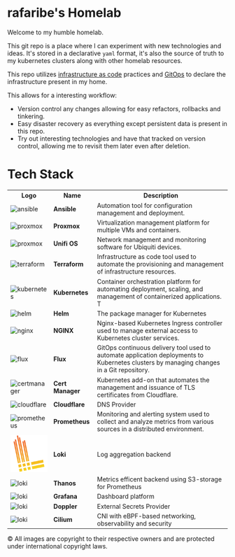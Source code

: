 # rafaribe's Homelab

Welcome to my humble homelab.

This git repo is a place where I can experiment with new technologies and ideas. It's stored in a declarative `yaml` format, it's also the source of truth to my kubernetes clusters along with other homelab resources.

This repo utilizes [infrastructure as code](https://www.wikiwand.com/en/Infrastructure_as_code) practices and [GitOps](https://www.redhat.com/en/topics/devops/what-is-gitops) to declare the infrastructure present in my home.

This allows for a interesting workflow:

- Version control any changes allowing for easy refactors, rollbacks and tinkering.
- Easy disaster recovery as everything except persistent data is present in this repo.
- Try out interesting technologies and have that tracked on version control, allowing me to revisit them later even after deletion.

# Tech Stack

<table>
    <tr>
        <th style="width: 15px;"">Logo</th>
        <th><b>Name</b></th>
        <th>Description</th>
    </tr>
    <tr>
        <td><img src="https://simpleicons.org/icons/ansible.svg" alt= "ansible"/></td>
        <td><b>Ansible</b></td>
        <td>Automation tool for configuration management and deployment.</td>
    </tr>
    <tr>
        <td><img src="https://www.svgrepo.com/show/331552/proxmox.svg" alt="proxmox"></td>
        <td><b>Proxmox</b></td>
        <td>Virtualization management platform for multiple VMs and containers.</td>
    </tr>
    <tr>
        <td>
        <img src="https://www.svgrepo.com/show/349542/ubiquiti.svg" alt="proxmox"></td>
        <td><b>Unifi OS</b></td>
        <td>Network management and monitoring software for Ubiquiti devices.</td>
    </tr>
    <tr>
        <td><img src="https://www.svgrepo.com/show/376353/terraform.svg" alt="terraform" ></td>
        <td><b>Terraform</b></td>
        <td> Infrastructure as code tool used to automate the provisioning and management of infrastructure resources.</td>
    </tr>
    <tr>
        <td><img src="https://www.svgrepo.com/show/448233/kubernetes.svg" alt="kubernetes" ></td>
        <td><b>Kubernetes</b></td>
        <td>Container orchestration platform for automating deployment, scaling, and management of containerized applications. T</td>
    </tr>
        <tr>
         <td><img src="https://helm.sh/img/helm.svg" alt="helm"></td>
        <td><b>Helm</b></td>
        <td>The package manager for Kubernetes</td>
    </tr>
    <tr>
        <td><img src="https://www.svgrepo.com/show/373924/nginx.svg" alt="nginx"></td>
        <td><b>NGINX</b></td>
        <td>Nginx-based Kubernetes Ingress controller used to manage external access to Kubernetes cluster services.</td>
    </tr>
    <tr>
         <td><img src="https://fluxcd.io/img/logos/flux-stacked-color.png" alt="flux"></td>
        <td><b>Flux</b></td>
        <td>GitOps continuous delivery tool used to automate application deployments to Kubernetes clusters by managing changes in a Git repository.</td>
    </tr>
    <tr>
         <td><img src="https://cert-manager.io/images/cert-manager-logo-icon.svg" alt="certmanager"></td>
        <td><b>Cert Manager</b></td>
        <td>Kubernetes add-on that automates the management and issuance of TLS certificates from Cloudflare.</td>
    </tr>
        <tr>
         <td><img src="https://www.svgrepo.com/show/331337/cloudflare.svg" alt="cloudflare"></td>
        <td><b>Cloudflare</b></td>
        <td>DNS Provider</td>
    </tr>
    <tr>
         <td><img src="https://www.svgrepo.com/download/354219/prometheus.svg" alt="prometheus"></td>
        <td><b>Prometheus</b></td>
        <td>Monitoring and alerting system used to collect and analyze metrics from various sources in a distributed environment.</td>
    </tr>
        <tr>
         <td><img src="https://github.com/grafana/loki/blob/main/docs/sources/logo.png?raw=true" alt="loki"></td>
        <td><b>Loki</b></td>
        <td>Log aggregation backend</td>
    </tr>
    </tr>
        <tr>
         <td><img src="https://avatars.githubusercontent.com/u/49725059?s=200&v=4" alt="loki"></td>
        <td><b>Thanos</b></td>
        <td>Metrics efficent backend using S3-storage for Prometheus</td>
    </tr>
    </tr>
        <tr>
         <td><img src="https://grafana.com/static/img/menu/grafana2.svg" alt="loki"></td>
        <td><b>Grafana</b></td>
        <td>Dashboard platform</td>
    </tr>
    </tr>
        <tr>
         <td><img src="https://images.g2crowd.com/uploads/product/hd_favicon/72560d7bf99d51bc45794936cc945ba7/doppler-secretops-platform.svg" alt="loki"></td>
        <td><b>Doppler</b></td>
        <td>External Secrets Provider</td>
    </tr>
    </tr>
        <tr>
         <td><img src="https://layer5.io/static/67e20231adeb31cc1a6076aed4651e46/cilium-color.svg" alt="loki"></td>
        <td><b>Cilium</b></td>
        <td>CNI with eBPF-based networking, observability and security</td>
    </tr>
</table>

© All images are copyright to their respective owners and are protected under international copyright laws.
